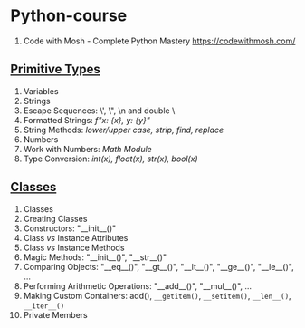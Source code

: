 # Python-course  
1. Code with Mosh - Complete Python Mastery https://codewithmosh.com/  

## [Primitive Types](https://github.com/YuSun058/Python-course/blob/c97d29bf85a050c88928f00d9ddd9a3b111aa838/Primitive%20Types/primitive_types.pdf)
1. Variables
2. Strings
3. Escape Sequences: \\',  \\",   \n and double \
4. Formatted Strings: *f"x: {x}, y: {y}"*
5. String Methods: *lower/upper case, strip, find, replace*
6. Numbers
7. Work with Numbers: *Math Module*
8. Type Conversion: *int(x), float(x), str(x), bool(x)* 

## [Classes](https://github.com/YuSun058/Python-course/blob/3c27694848155ca3f53b606fe3109d1e1f3a2aae/Classes/classes.pdf)
1. Classes
2. Creating Classes
3. Constructors: "\_\_init\_\_()"
4. Class *vs* Instance Attributes
5. Class *vs* Instance Methods
6. Magic Methods: "\_\_init\_\_()", "\_\_str\_\_()"
7. Comparing Objects: "\_\_eq\_\_()", "\_\_gt\_\_()", "\_\_lt\_\_()", "\_\_ge\_\_()", "\_\_le\_\_()", ...
8. Performing Arithmetic Operations: "\_\_add\_\_()", "\_\_mul\_\_()", ...
9. Making Custom Containers: add(), `__getitem()`, `__setitem()`, `__len__()`, `__iter__()`
10. Private Members
